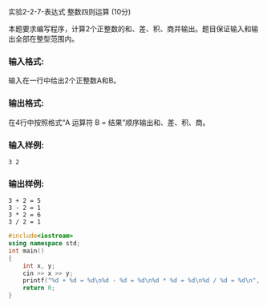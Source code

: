 实验2-2-7-表达式 整数四则运算 (10分)

本题要求编写程序，计算2个正整数的和、差、积、商并输出。题目保证输入和输出全部在整型范围内。

### 输入格式:

输入在一行中给出2个正整数A和B。

### 输出格式:

在4行中按照格式“A 运算符 B = 结果”顺序输出和、差、积、商。

### 输入样例:

```in
3 2
```

### 输出样例:

```
3 + 2 = 5
3 - 2 = 1
3 * 2 = 6
3 / 2 = 1
```



```c++
#include<iostream>
using namespace std;
int main()
{
	int x, y;
	cin >> x >> y;
	printf("%d + %d = %d\n%d - %d = %d\n%d * %d = %d\n%d / %d = %d\n", x, y, x + y, x, y, x - y, x, y, x * y, x, y, x / y);
	return 0;
}
```


